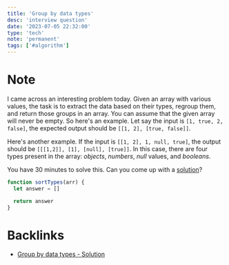 ```yaml
---
title: 'Group by data types'
desc: 'interview question'
date: '2023-07-05 22:32:00'
type: 'tech'
note: 'permanent'
tags: ['#algorithm']
---
```


# Note

I came across an interesting problem today. Given an array with various values, the task is to extract the data based on their types, regroup them, and return those groups in an array. You can assume that the given array will never be empty. So here's an example. Let say the input is `[1, true, 2, false]`, the expected output should be `[[1, 2], [true, false]]`.

Here's another example. If the input is `[[1, 2], 1, null, true]`, the output should be `[[[1,2]], [1], [null], [true]]`. In this case, there are four types present in the array: _objects_, _numbers_, _null_ values, and _booleans_.

You have 30 minutes to solve this. Can you come up with a [solution](./2402100634)?

```js
function sortTypes(arr) {
  let answer = []

  return answer
}
```

# Backlinks

- [Group by data types - Solution](./2402100634)
